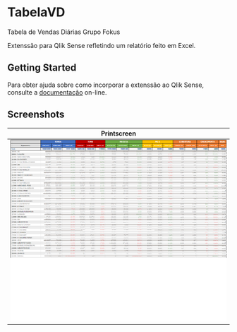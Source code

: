 # TabelaVD
Tabela de Vendas Diárias Grupo Fokus

Extenssão para Qlik Sense refletindo um relatório feito em Excel.

## Getting Started

Para obter ajuda sobre como incorporar a extenssão ao Qlik Sense, consulte a [documentação](https://qlik.dev/extend) on-line. 

## Screenshots

| Printscreen |
| --------|
|<img src="TabelaVD.png" width="1500">|
